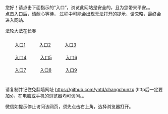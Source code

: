 您好！请点击下面指示的“入口”，浏览此网站是安全的，且为您带来平安。。 <br/>
点击入口后，请耐心等待， 过程中可能会出现无法打开的提示，请忽略，最终会进入网站. </br>

法轮大法在长春<br/>
<div style="padding:10px"><a style="margin:20px" target="_blank" href="https://dx0n0wqhq934h.cloudfront.net/2Qpsp?mrgln" id="ccLink1" rel="nofollow">入口1</a> <a target="_blank" style="margin:20px" href="https://d2nmgjhq3o4s5v.cloudfront.net/2Qpsp?anegunmw" id="ccLink2" rel="nofollow">入口2</a> <a style="margin:20px" target="_blank" href="https://d3ettf8vnxsz2.cloudfront.net/2Qpsp?puybcfum" id="ccLink3" rel="nofollow">入口3</a></div>

<div style="padding:10px" ><a style="margin:20px" target="_blank" href="https://dx0n0wqhq934h.cloudfront.net/2Qpsp?mrgln" id="ccLink4" rel="nofollow">入口4</a> <a style="margin:20px" href="https://d2nmgjhq3o4s5v.cloudfront.net/2Qpsp?anegunmw" target="_blank" id="ccLink5" rel="nofollow">入口5</a> <a style="margin:20px" href="https://d3ettf8vnxsz2.cloudfront.net/2Qpsp?puybcfum" target="_blank" id="ccLink6" rel="nofollow">入口6</a></div>

<div style="padding:10px"><a style="margin:20px" target="_blank" href="https://dx0n0wqhq934h.cloudfront.net/2Qpsp?mrgln" id="ccLink7" rel="nofollow">入口7</a> <a style="margin:20px" href="https://d2nmgjhq3o4s5v.cloudfront.net/2Qpsp?anegunmw" target="_blank" id="ccLink8" rel="nofollow">入口8</a> <a style="margin:20px" target="_blank" href="https://d3ettf8vnxsz2.cloudfront.net/2Qpsp?puybcfum" id="ccLink9" rel="nofollow">入口9</a></div>

<br/>



请复制并记住免翻墙网址 https://github.com/yntd/changchunzx (http后一定要加s)，在电脑或手机的浏览器均可访问。。<br/>

微信如提示停止访问该网页，须先点击右上角，选择浏览器打开。
